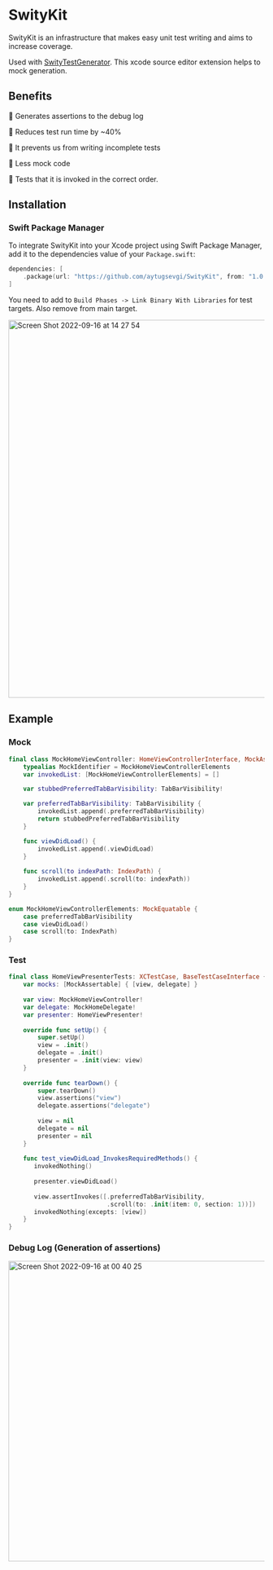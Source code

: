 # SwityKit

SwityKit is an infrastructure that makes easy unit test writing and aims to increase coverage.

Used with [SwityTestGenerator](https://github.com/aytugsevgi/SwityTestGenerator). This xcode source editor extension helps to mock generation.

## Benefits

🚀 Generates assertions to the debug log

🚀 Reduces test run time by ~40%

🚀 It prevents us from writing incomplete tests

🚀 Less mock code

🚀 Tests that it is invoked in the correct order.

## Installation

### Swift Package Manager

To integrate SwityKit into your Xcode project using Swift Package Manager, add it to the dependencies value of your `Package.swift`:

```swift
dependencies: [
    .package(url: "https://github.com/aytugsevgi/SwityKit", from: "1.0.2")
]
```
You need to add to `Build Phases -> Link Binary With Libraries` for test targets. Also remove from main target.

<img width="742" alt="Screen Shot 2022-09-16 at 14 27 54" src="https://user-images.githubusercontent.com/33103753/190629320-8c54f598-5e2f-4e08-8ba0-d715ba70fc34.png">

## Example

### Mock

```swift
final class MockHomeViewController: HomeViewControllerInterface, MockAssertable {
    typealias MockIdentifier = MockHomeViewControllerElements
    var invokedList: [MockHomeViewControllerElements] = []

    var stubbedPreferredTabBarVisibility: TabBarVisibility!

    var preferredTabBarVisibility: TabBarVisibility {
        invokedList.append(.preferredTabBarVisibility)
        return stubbedPreferredTabBarVisibility
    }

    func viewDidLoad() {
        invokedList.append(.viewDidLoad)
    }
    
    func scroll(to indexPath: IndexPath) {
        invokedList.append(.scroll(to: indexPath))
    }
}

enum MockHomeViewControllerElements: MockEquatable {
    case preferredTabBarVisibility
    case viewDidLoad()
    case scroll(to: IndexPath)
}
```
### Test

```swift
final class HomeViewPresenterTests: XCTestCase, BaseTestCaseInterface {
    var mocks: [MockAssertable] { [view, delegate] }
    
    var view: MockHomeViewController!
    var delegate: MockHomeDelegate!
    var presenter: HomeViewPresenter!
    
    override func setUp() {
        super.setUp()
        view = .init()
        delegate = .init()
        presenter = .init(view: view)
    }
    
    override func tearDown() {
        super.tearDown()
        view.assertions("view")
        delegate.assertions("delegate")
        
        view = nil
        delegate = nil
        presenter = nil
    }
    
    func test_viewDidLoad_InvokesRequiredMethods() {
       invokedNothing()
       
       presenter.viewDidLoad()
       
       view.assertInvokes([.preferredTabBarVisibility,
                           .scroll(to: .init(item: 0, section: 1))])
       invokedNothing(excepts: [view])
    }
}
```
### Debug Log (Generation of assertions)

<img width="590" alt="Screen Shot 2022-09-16 at 00 40 25" src="https://user-images.githubusercontent.com/33103753/190513945-42c37b73-84e0-4aba-ba03-680370f6fc92.png">
